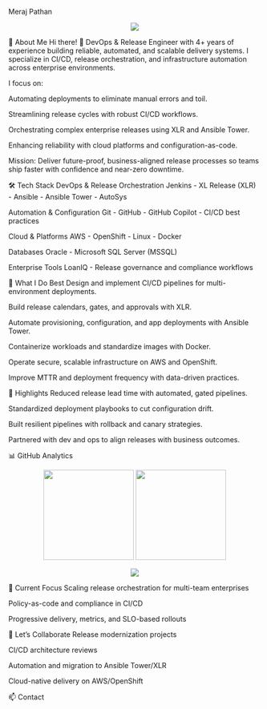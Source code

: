 Meraj Pathan
<p align="center"> <img src="https://capsule-render.vercel.app/api?type=waving&height=180&color=0:00F7FF,100:4B0082&text=Meraj%20Pathan&fontSize=48&fontColor=ffffff&fontAlignY=35" /> </p>
🌌 About Me
Hi there! 👋
DevOps & Release Engineer with 4+ years of experience building reliable, automated, and scalable delivery systems. I specialize in CI/CD, release orchestration, and infrastructure automation across enterprise environments.

I focus on:

Automating deployments to eliminate manual errors and toil.

Streamlining release cycles with robust CI/CD workflows.

Orchestrating complex enterprise releases using XLR and Ansible Tower.

Enhancing reliability with cloud platforms and configuration-as-code.

Mission: Deliver future-proof, business-aligned release processes so teams ship faster with confidence and near-zero downtime.

🛠️ Tech Stack
DevOps & Release Orchestration
Jenkins - XL Release (XLR) - Ansible - Ansible Tower - AutoSys

Automation & Configuration
Git - GitHub - GitHub Copilot - CI/CD best practices

Cloud & Platforms
AWS - OpenShift - Linux - Docker

Databases
Oracle - Microsoft SQL Server (MSSQL)

Enterprise Tools
LoanIQ - Release governance and compliance workflows

🚀 What I Do Best
Design and implement CI/CD pipelines for multi-environment deployments.

Build release calendars, gates, and approvals with XLR.

Automate provisioning, configuration, and app deployments with Ansible Tower.

Containerize workloads and standardize images with Docker.

Operate secure, scalable infrastructure on AWS and OpenShift.

Improve MTTR and deployment frequency with data-driven practices.

🧩 Highlights
Reduced release lead time with automated, gated pipelines.

Standardized deployment playbooks to cut configuration drift.

Built resilient pipelines with rollback and canary strategies.

Partnered with dev and ops to align releases with business outcomes.

📊 GitHub Analytics
<p align="center"> <img src="https://github-readme-stats.vercel.app/api?username=merajpathanAK&show_icons=true&theme=tokyonight&hide_border=true&bg_color=0D1117&border_radius=15&count_private=true" height="180" /> <img src="https://github-readme-streak-stats.herokuapp.com?user=merajpathanAK&theme=tokyonight&hide_border=true&background=0D1117&border_radius=15" height="180" /> </p> <p align="center"> <img src="https://github-readme-activity-graph.vercel.app/graph?username=merajpathanAK&theme=react-dark&hide_border=true&bg_color=0D1117&radius=15" /> </p>
🧠 Current Focus
Scaling release orchestration for multi-team enterprises

Policy-as-code and compliance in CI/CD

Progressive delivery, metrics, and SLO-based rollouts

🤝 Let’s Collaborate
Release modernization projects

CI/CD architecture reviews

Automation and migration to Ansible Tower/XLR

Cloud-native delivery on AWS/OpenShift

📫 Contact
